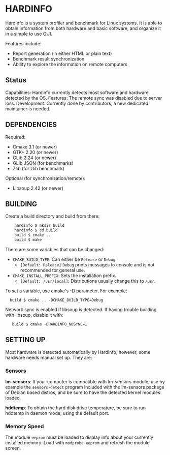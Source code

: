 HARDINFO
========

HardInfo is a system profiler and benchmark for Linux systems. It is able to
obtain information from both hardware and basic software, and organize it
in a simple to use GUI.

Features include:
- Report generation (in either HTML or plain text)
- Benchmark result synchronization
- Ability to explore the information on remote computers

Status
------

Capabilities: HardInfo currently detects most software and hardware detected by the OS.
Features: The remote sync was disabled due to server loss.
Development: Currently done by contributors, a new dedicated maintainer is needed.

DEPENDENCIES
------------

Required:
- Cmake 3.1 (or newer)
- GTK+ 2.20 (or newer)
- GLib 2.24 (or newer)
- GLib JSON (for benchmarks)
- Zlib (for zlib benchmark)

Optional (for synchronization/remote):
- Libsoup 2.42 (or newer)

BUILDING
--------

Create a build directory and build from there:

``` bash
	hardinfo $ mkdir build
	hardinfo $ cd build
	build $ cmake ..
	build $ make
```

There are some variables that can be changed:

 * `CMAKE_BUILD_TYPE`: Can either be ``Release`` or ``Debug``.
   * `[Default: Release]` ``Debug`` prints messages to console and is not recommended for general use.
 * `CMAKE_INSTALL_PREFIX`: Sets the installation prefix.
   * `[Default: /usr/local]`: Distributions usually change this to `/usr`.

To set a variable, use cmake's -D parameter. For example:

`	build $ cmake .. -DCMAKE_BUILD_TYPE=Debug `

Network sync is enabled if libsoup is detected. If having trouble building with libsoup, disable it with:

`	build $ cmake -DHARDINFO_NOSYNC=1`

SETTING UP
----------

Most hardware is detected automatically by HardInfo, however, some hardware 
needs manual set up. They are:

### Sensors

**lm-sensors**: If your computer is compatible with lm-sensors module, use by example the
`sensors-detect` program included with the lm-sensors package of Debian based distros, and be sure
to have the detected kernel modules loaded.

**hddtemp**: To obtain the hard disk drive temperature, be sure to run hddtemp
in daemon mode, using the default port.

### Memory Speed

The module `eeprom` must be loaded to display info about your currently installed memory.
Load with `modprobe eeprom` and refresh the module screen.
